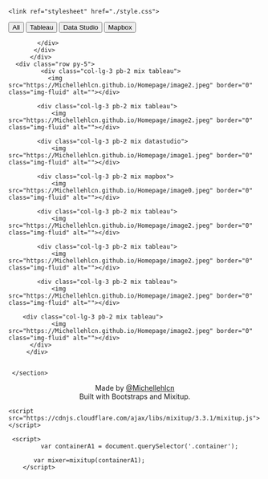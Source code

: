 
<html lang="en">

  <head>
    <!-- Required meta tags -->
    <meta charset="utf-8">
    <meta name="viewport" content="width=device-width, initial-scale=1">
    <script src="https://cdn.jsdelivr.net/npm/bootstrap@5.0.1/dist/js/bootstrap.bundle.min.js" integrity="sha384-gtEjrD/SeCtmISkJkNUaaKMoLD0//ElJ19smozuHV6z3Iehds+3Ulb9Bn9Plx0x4" crossorigin="anonymous"></script>
    <link href="https://cdn.jsdelivr.net/npm/bootstrap@5.0.1/dist/css/bootstrap.min.css" rel="stylesheet" integrity="sha384-+0n0xVW2eSR5OomGNYDnhzAbDsOXxcvSN1TPprVMTNDbiYZCxYbOOl7+AMvyTG2x" crossorigin="anonymous">


    
    <link ref="stylesheet" href="./style.css">

</head>
<body>
    <section class="filter py-5">
      <div class="container py-5">
        <div class="row">
          <div class="col-lg-8 m-auto">
            <div class="controls text-center">
                <button class="btn1" data-filter="all">All</button>
                <button class="btn1" data-filter=".tableau">Tableau</button>
                <button class="btn1" data-filter=".datastudio">Data Studio</button>
                <button class="btn1" data-filter=".mapbox">Mapbox</button>
            
            </div>
           </div>
          </div>
      <div class="row py-5">
             <div class="col-lg-3 pb-2 mix tableau">
               <img src="https://Michellehlcn.github.io/Homepage/image2.jpeg" border="0" class="img-fluid" alt=""></div>
          
            <div class="col-lg-3 pb-2 mix tableau">
                <img src="https://Michellehlcn.github.io/Homepage/image2.jpeg" border="0" class="img-fluid" alt=""></div>
            
            <div class="col-lg-3 pb-2 mix datastudio">
                <img src="https://Michellehlcn.github.io/Homepage/image1.jpeg" border="0" class="img-fluid" alt=""></div>
            
            <div class="col-lg-3 pb-2 mix mapbox">
            	<img src="https://Michellehlcn.github.io/Homepage/image0.jpeg" border="0" class="img-fluid" alt=""></div>
            
            <div class="col-lg-3 pb-2 mix tableau">
                <img src="https://Michellehlcn.github.io/Homepage/image2.jpeg" border="0" class="img-fluid" alt=""></div>
            
            <div class="col-lg-3 pb-2 mix tableau">
                <img src="https://Michellehlcn.github.io/Homepage/image2.jpeg" border="0" class="img-fluid" alt=""></div>
            
            <div class="col-lg-3 pb-2 mix tableau">
                <img src="https://Michellehlcn.github.io/Homepage/image2.jpeg" border="0" class="img-fluid" alt=""></div>   
        
	    <div class="col-lg-3 pb-2 mix tableau">
                <img src="https://Michellehlcn.github.io/Homepage/image2.jpeg" border="0" class="img-fluid" alt=""></div>   
          </div>
         </div>
      
      
     </section>

 
  <footer>
  <p><center>Made by <a href="http://michellehlcn.wordpress.com">@Michellehlcn</a>
	  <br>Built with Bootstraps and Mixitup.</br></center></p>
</footer>

<script src="https://cdnjs.cloudflare.com/ajax/libs/mixitup/3.3.1/mixitup.min.js"></script>
    <script src="https://cdnjs.cloudflare.com/ajax/libs/mixitup/3.3.1/mixitup.js"></script>
   
     <script> 
        	 var containerA1 = document.querySelector('.container');
           
           var mixer=mixitup(containerA1);
        </script>

  </body>
  <style>
  
*{
	padding:0; 
    box-sizing: border-box;
    
margin:0; 
  }
  
.btn1{
    height: 50px;
    width: 20%;
    background: #000000;
    color: #FFFFFF;
    outline: none;
    border: none;
    cursor: pointer;
}
.bnt1:hover{
  color: #000000;
  background: #FFFFFF;
  border: 2px solid #000000;
  transition: 0.5s;
}  

  </style>
</html>
